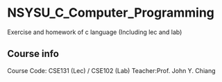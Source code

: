 # NSYSU_C_Computer_Programming
Exercise and homework of c language (Including lec and lab)

## Course info
Course Code: CSE131 (Lec) / CSE102 (Lab)
Teacher:Prof. John Y. Chiang
